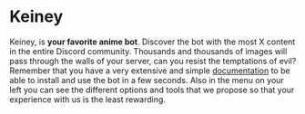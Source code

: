 # Keiney
Keiney, is <b>your favorite anime bot</b>. Discover the bot with the most X content in the entire Discord community. Thousands and thousands of images will pass through the walls of your server, can you resist the temptations of evil?
Remember that you have a very extensive and simple <a href="https://keiney.com/">documentation</a> to be able to install and use the bot in a few seconds. Also in the menu on your left you can see the different options and tools that we propose so that your experience with us is the least rewarding.
